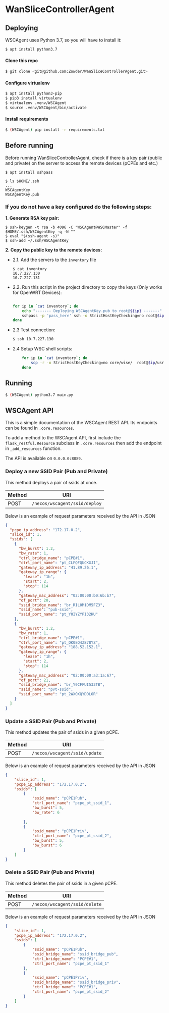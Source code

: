 # WanSliceControllerAgent

## Deploying

WSCAgent uses Python 3.7, so you will have to install it:

```bash
$ apt install python3.7
```

#### Clone this repo
```bash
$ git clone <git@github.com:Zowder/WanSliceControllerAgent.git>
```

#### Configure virtualenv
```bash
$ apt install python3-pip
$ pip3 install virtualenv
$ virtualenv .venv/WSCAgent
$ source .venv/WSCAgent/bin/activate
```

#### Install requirements
```bash
$ (WSCAgent) pip install -r requirements.txt
```


## Before running

Before running WanSliceControllerAgent, check if there is a key pair (public and private) on the server to access the remote devices (pCPEs and etc.)
```shell
$ apt install sshpass

$ ls $HOME/.ssh
...
WSCAgentKey
WSCAgentKey.pub
```
### If you do not have a key configured do the following steps:

**1. Generate RSA key pair:**
```shell
$ ssh-keygen -t rsa -b 4096 -C "WSCAgent@WSCMaster" -f $HOME/.ssh/WSCAgentKey -q -N ""
$ eval "$(ssh-agent -s)"
$ ssh-add ~/.ssh/WSCAgentKey
```

**2. Copy the public key to the remote devices:**

- 2.1. Add the servers to the `inventory` file

    ```shell
    $ cat inventory
    10.7.227.130
    10.7.227.131
    ```

- 2.2. Run this script in the project directory to copy the keys (Only works for OpenWRT Devices):
    ```bash
    
    for ip in `cat inventory`; do
        echo "------- Deploying WSCAgentKey.pub to root@${ip} -------"
        sshpass -p 'pass_here' ssh -o StrictHostKeyChecking=no root@$ip "tee -a /etc/dropbear/authorized_keys" < ~/.ssh/WSCAgentKey.pub 
    done
    ```

- 2.3 Test connection:
    ```bash
    $ ssh 10.7.227.130

    ```
- 2.4 Setup WSC shell scripts:
    ```bash
        for ip in `cat inventory`; do
            scp -r -o StrictHostKeyChecking=no core/wise/  root@$ip/usr/share/
        done
    ```
    

## Running
```bash
$ (WSCAgent) python3.7 main.py
``` 

## WSCAgent API

This is a simple documentation of the WSCAgent REST API. Its endpoints can be found in `.core.resources`.

To add a method to the WSCAgent API, first include the `flask_restful.Resource` subclass in `.core.resources` then add the endpoint in `_add_resources` function.

The API is available on `0.0.0.0:8089`.

### Deploy a new SSID Pair (Pub and Private)

This method deploys a pair of ssids at once.

| Method |      URI       |
| ------ | -------------- |
| POST    | `/necos/wscagent/ssid/deploy` |

Below is an example of request parameters received by the API in JSON

```json
{
  "pcpe_ip_address": "172.17.0.2",
  "slice_id": 1,
  "ssids": [
    {
      "bw_burst": 1.2,
      "bw_rate": 1,
      "ctrl_bridge_name": "pCPE#1",
      "ctrl_port_name": "pt_CLFQFQUCKGJI",
      "gateway_ip_address": "41.89.26.1",
      "gateway_ip_range": {
        "lease": "1h",
        "start": 2,
        "stop": 114
      },
      "gateway_mac_address": "02:00:00:b0:6b:b7",
      "of_port": 20,
      "ssid_bridge_name": "br_RIL0M1DM5FZ3",
      "ssid_name": "pub-ssid",
      "ssid_port_name": "pt_Y0IYZYPI32HU"
    },
    {
      "bw_burst": 1.2,
      "bw_rate": 1,
      "ctrl_bridge_name": "pCPE#1",
      "ctrl_port_name": "pt_OK0EQ4Z878YZ",
      "gateway_ip_address": "188.52.152.1",
      "gateway_ip_range": {
        "lease": "1h",
        "start": 2,
        "stop": 114
      },
      "gateway_mac_address": "02:00:00:a3:1a:67",
      "of_port": 21,
      "ssid_bridge_name": "br_Y9CFFUI533TB",
      "ssid_name": "pvt-ssid",
      "ssid_port_name": "pt_2WXOXQYDOLOR"
    }
  ]
}
```

### Update a SSID Pair (Pub and Private)

This method updates the pair of ssids in a given pCPE.

| Method |      URI       |
| ------ | -------------- |
| POST    | `/necos/wscagent/ssid/update` |

Below is an example of request parameters received by the API in JSON

```json
{
	"slice_id": 1,
	"pcpe_ip_address": "172.17.0.2",
	"ssids": [
		{
			"ssid_name": "pCPE1Pub",
			"ctrl_port_name": "pcpe_pt_ssid_1",
			"bw_burst": 5,
			"bw_rate": 6
			
		},
		{
			"ssid_name": "pCPE1Priv",
			"ctrl_port_name": "pcpe_pt_ssid_2",
			"bw_burst": 5,
			"bw_burst": 6
		}
	]
}
```
### Delete a SSID Pair (Pub and Private)

This method deletes the pair of ssids in a given pCPE.

| Method |      URI       |
| ------ | -------------- |
| POST    | `/necos/wscagent/ssid/delete` |

Below is an example of request parameters received by the API in JSON

```json
{
	"slice_id": 1,
	"pcpe_ip_address": "172.17.0.2",
	"ssids": [
		{
			"ssid_name": "pCPE1Pub",
			"ssid_bridge_name": "ssid_bridge_pub",
			"ctrl_bridge_name": "PCPE#1",
			"ctrl_port_name": "pcpe_pt_ssid_1"
		},
		{
			"ssid_name": "pCPE1Priv",
			"ssid_bridge_name": "ssid_bridge_priv",
			"ctrl_bridge_name": "PCPE#1",
			"ctrl_port_name": "pcpe_pt_ssid_2"
		}
	]
}
```



